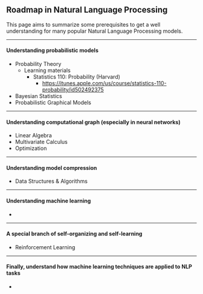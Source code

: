 Roadmap in Natural Language Processing
---


This page aims to summarize some prerequisites to get a well understanding for many popular Natural Language Processing models. 

---

#### Understanding probabilistic models

- Probability Theory
	- Learning materials
		- Statistics 110: Probability (Harvard)
			- https://itunes.apple.com/us/course/statistics-110-probability/id502492375
- Bayesian Statistics
- Probabilistic Graphical Models

---

#### Understanding computational graph (especially in neural networks)

- Linear Algebra
- Multivariate Calculus
- Optimization

---

#### Understanding model compression

- Data Structures & Algorithms

---

#### Understanding machine learning

-

---

#### A special branch of self-organizing and self-learning

- Reinforcement Learning

---

#### Finally, understand how machine learning techniques are applied to NLP tasks

- 